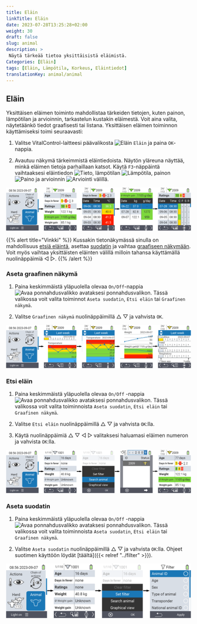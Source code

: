 ```yaml
---
title: Eläin
linkTitle: Eläin
date: 2023-07-28T13:25:28+02:00
weight: 30
draft: false
slug: animal
description: >
 Näytä tärkeää tietoa yksittäisistä eläimistä.
Categories: [Eläin]
tags: [Eläin, Lämpötila, Korkeus, Eläintiedot]
translationKey: animal/animal
---
```

## Eläin

Yksittäisen eläimen toiminto mahdollistaa tärkeiden tietojen, kuten painon, lämpötilan ja arvioinnin, tarkastelun kustakin eläimestä. Voit aina valita, näytetäänkö tiedot graafisesti tai listana. Yksittäisen eläimen toiminnon käyttämiseksi toimi seuraavasti:

1. Valitse VitalControl-laitteesi päävalikosta <img src="/icons/main/animal.svg" width="35" align="bottom" alt="Eläin" /> `Eläin` ja paina `OK`-nappia.

2. Avautuu näkymä tärkeimmistä eläintiedoista. Näytön yläreuna näyttää, minkä eläimen tietoja parhaillaan katsot. Käytä `F3`-näppäintä vaihtaaksesi eläintiedon <img src="/icons/footer/info.svg" width="20" align="bottom" alt="Tieto" />, lämpötilan <img src="/icons/actions/temperature.svg" width="10" align="bottom" alt="Lämpötila" />, painon  <img src="/icons/actions/weight.svg" width="20" align="bottom" alt="Paino" /> ja arvioinnin <img src="/icons/actions/rating.svg" width="25" align="bottom" alt="Arviointi" /> välillä.

![VitalControl: Valikko Eläin](images/list.png "Näytä listana")

{{% alert title="Vinkki"  %}}
Kussakin tietonäkymässä sinulla on mahdollisuus [etsiä eläintä](#search-animal), asettaa [suodatin](#set-filter) ja vaihtaa [graafiseen näkymään](#set-graphical-view).
Voit myös vaihtaa yksittäisten eläinten välillä milloin tahansa käyttämällä nuolinäppäimiä ◁ ▷.
{{% /alert %}}

### Aseta graafinen näkymä

1. Paina keskimmäistä yläpuolella olevaa `On/Off`-nappia <img src="/icons/footer/search_chart.svg" width="40" align="bottom" alt="Avaa ponnahdusvalikko" /> avataksesi ponnahdusvalikon. Tässä valikossa voit valita toiminnot `Aseta suodatin`, `Etsi eläin` tai `Graafinen näkymä`.

2. Valitse `Graafinen näkymä` nuolinäppäimillä △ ▽ ja vahvista `OK`.

![VitalControl: Menu Animal](images/graphic.png "Esitys graafina")

### Etsi eläin

1. Paina keskimmäistä yläpuolella olevaa `On/Off` -nappia <img src="/icons/footer/search_chart.svg" width="40" align="bottom" alt="Avaa ponnahdusvalikko" /> avataksesi ponnahdusvalikon. Tässä valikossa voit valita toiminnoista `Aseta suodatin`, `Etsi eläin` tai `Graafinen näkymä`.

2. Valitse `Etsi eläin` nuolinäppäimillä △ ▽ ja vahvista `OK`:lla.

3. Käytä nuolinäppäimiä △ ▽ ◁ ▷ valitaksesi haluamasi eläimen numeron ja vahvista `OK`:lla.

![VitalControl: Menu Animal](images/search.png "Etsi eläin")

### Aseta suodatin

1. Paina keskimmäistä yläpuolella olevaa `On/Off` -nappia <img src="/icons/footer/search_chart.svg" width="40" align="bottom" alt="Avaa ponnahdusvalikko" /> avataksesi ponnahdusvalikon. Tässä valikossa voit valita toiminnoista `Aseta suodatin`, `Etsi eläin` tai `Graafinen näkymä`.

2. Valitse `Aseta suodatin` nuolinäppäimillä △ ▽ ja vahvista `OK`:lla.
Ohjeet suotimen käyttöön löydät [täältä]({{< relref "../filter" >}}).

![VitalControl: Menu Animal](images/filter.png "Aseta suodatin")
